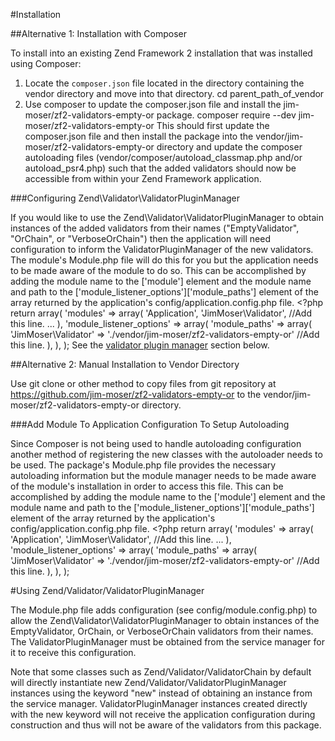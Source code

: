 #Installation

##Alternative 1: Installation with Composer

To install into an existing Zend Framework 2 installation that was installed 
using Composer:
1. Locate the `composer.json` file located in the directory containing the 
vendor directory and move into that directory.
	cd parent_path_of_vendor
2. Use composer to update the composer.json file and install the 
jim-moser/zf2-validators-empty-or package.
	composer require --dev jim-moser/zf2-validators-empty-or
This should first update the composer.json file and then install the package 
into the vendor/jim-moser/zf2-validators-empty-or directory and update the 
composer autoloading files (vendor/composer/autoload_classmap.php and/or 
autoload_psr4.php) such that the added validators should now be accessible from 
within your Zend Framework application.

###Configuring Zend\Validator\ValidatorPluginManager

If you would like to use the Zend\Validator\ValidatorPluginManager to obtain 
instances of the added validators from their names ("EmptyValidator", "OrChain", 
or "VerboseOrChain") then the application will need configuration to inform the 
ValidatorPluginManager of the new validators. The module's Module.php file will 
do this for you but the application needs to be made aware of the module to do 
so. This can be accomplished by adding the module name to the ['module'] element 
and the module name and path to the ['module_listener_options']['module_paths'] 
element of the array returned by the application's config/application.config.php 
file.
	<?php
	return array(
		'modules' => array(
			'Application',
			'JimMoser\Validator',	//Add this line.
			...
		),
		'module_listener_options' => array(
			'module_paths' => array(
				'JimMoser\Validator' => './vendor/jim-moser/zf2-validators-empty-or'	//Add this line.
			),
		),
	);
See the [validator plugin manager](#plugin_manager_note) section below.

##Alternative 2: Manual Installation to Vendor Directory

Use git clone or other method to copy files from git repository at 
https://github.com/jim-moser/zf2-validators-empty-or to the 
vendor/jim-moser/zf2-validators-empty-or directory.

###Add Module To Application Configuration To Setup Autoloading

Since Composer is not being used to handle autoloading configuration another 
method of registering the new classes with the autoloader needs to be used. The 
package's Module.php file provides the necessary autoloading information but 
the module manager needs to be made aware of the module's installation in order 
to access this file. This can be accomplished by adding the module name to the 
['module'] element and the module name and path to the 
['module_listener_options']['module_paths'] element of the array returned by the 
application's config/application.config.php file.
	<?php
	return array(
		'modules' => array(
			'Application',
			'JimMoser\Validator',	//Add this line.
			...
		),
		'module_listener_options' => array(
			'module_paths' => array(
				'JimMoser\Validator' => './vendor/jim-moser/zf2-validators-empty-or'	//Add this line.
			),
		),
	);
	
#<a name=plugin_manager_note></a>Using Zend/Validator/ValidatorPluginManager

The Module.php file adds configuration (see config/module.config.php) to allow 
the Zend\Validator\ValidatorPluginManager to obtain instances of the 
EmptyValidator, OrChain, or VerboseOrChain validators from their names. The 
ValidatorPluginManager must be obtained from the service manager for it to 
receive this configuration.

Note that some classes such as Zend/Validator/ValidatorChain by default will 
directly instantiate new Zend/Validator/ValidatorPluginManager instances using 
the keyword "new" instead of obtaining an instance from the service manager. 
ValidatorPluginManager instances created directly with the new keyword will not 
receive the application configuration during construction and thus will not be 
aware of the validators from this package.

